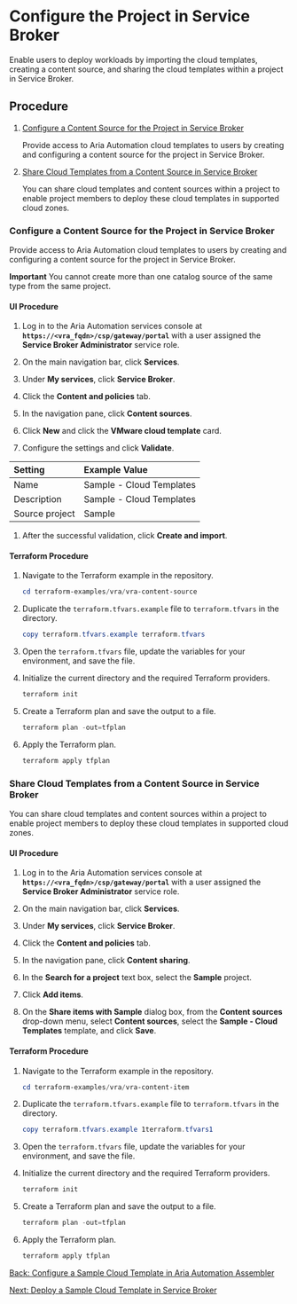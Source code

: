 # Configure the Project in Service Broker

Enable users to deploy workloads by importing the cloud templates, creating a content source, and sharing the cloud templates within a project in Service Broker.

## Procedure

1. [Configure a Content Source for the Project in Service Broker](#configure-a-content-source-for-the-project-in-service-broker)

    Provide access to Aria Automation cloud templates to users by creating and configuring a content source for the project in Service Broker.

2. [Share Cloud Templates from a Content Source in Service Broker](#share-cloud-templates-from-a-content-source-in-service-broker)

    You can share cloud templates and content sources within a project to enable project members to deploy these cloud templates in supported cloud zones.

### Configure a Content Source for the Project in Service Broker

Provide access to Aria Automation cloud templates to users by creating and configuring a content source for the project in Service Broker.

**Important** You cannot create more than one catalog source of the same type from the same project.

#### UI Procedure

1. Log in to the Aria Automation services console at **`https://<vra_fqdn>/csp/gateway/portal`** with a user assigned the **Service Broker Administrator** service role.

1. On the main navigation bar, click **Services**.

1. Under **My services**, click **Service Broker**.

1. Click the **Content and policies** tab.

1. In the navigation pane, click **Content sources**.

1. Click **New** and click the **VMware cloud template** card.

1. Configure the settings and click **Validate**.

| Setting           | Example Value             |
| :-                | :-                        |
| Name              | Sample - Cloud Templates  |
| Description       | Sample - Cloud Templates  |
| Source project    | Sample                    |

1. After the successful validation, click **Create and import**.

#### Terraform Procedure

1. Navigate to the Terraform example in the repository.

    ```powershell
    cd terraform-examples/vra/vra-content-source
    ```

2. Duplicate the `terraform.tfvars.example` file to `terraform.tfvars` in the directory.

    ```powershell
    copy terraform.tfvars.example terraform.tfvars
    ```

3. Open the `terraform.tfvars` file, update the variables for your environment, and save the file.

4. Initialize the current directory and the required Terraform providers.

    ```powershell
    terraform init
    ```

5. Create a Terraform plan and save the output to a file.

    ```powershell
    terraform plan -out=tfplan
    ```

6. Apply the Terraform plan.

    ```powershell
    terraform apply tfplan
    ```

### Share Cloud Templates from a Content Source in Service Broker

You can share cloud templates and content sources within a project to enable project members to deploy these cloud templates in supported cloud zones.

#### UI Procedure

1. Log in to the Aria Automation services console at **`https://<vra_fqdn>/csp/gateway/portal`** with a user assigned the **Service Broker Administrator** service role.

2. On the main navigation bar, click **Services**.

3. Under **My services**, click **Service Broker**.

4. Click the **Content and policies** tab.

5. In the navigation pane, click **Content sharing**.

6. In the **Search for a project** text box, select the **Sample** project.

7. Click **Add items**.

8. On the **Share items with Sample** dialog box, from the **Content sources** drop-down menu, select **Content sources**, select the **Sample - Cloud Templates** template, and click **Save**.

#### Terraform Procedure

1. Navigate to the Terraform example in the repository.

    ```powershell
    cd terraform-examples/vra/vra-content-item
    ```

2. Duplicate the `terraform.tfvars.example` file to `terraform.tfvars` in the directory.

    ```powershell
    copy terraform.tfvars.example 1terraform.tfvars1
    ```

3. Open the `terraform.tfvars` file, update the variables for your environment, and save the file.

4. Initialize the current directory and the required Terraform providers.

    ```powershell
    terraform init
    ```

5. Create a Terraform plan and save the output to a file.

    ```powershell
    terraform plan -out=tfplan
    ```

6. Apply the Terraform plan.

    ```powershell
    terraform apply tfplan
    ```

[Back: Configure a Sample Cloud Template in Aria Automation Assembler](6-configure-cloud-template.md)

[Next: Deploy a Sample Cloud Template in Service Broker](8-deploy-cloud-template.md)
